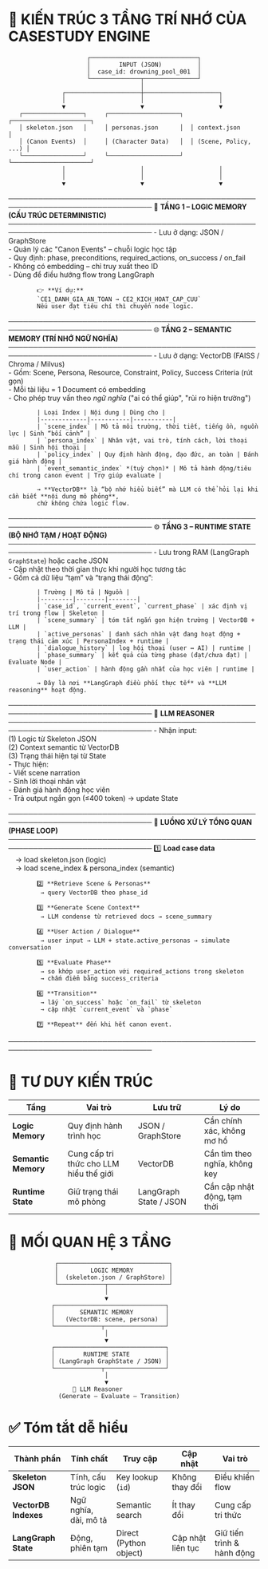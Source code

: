 # 🧠 KIẾN TRÚC 3 TẦNG TRÍ NHỚ CỦA CASESTUDY ENGINE

                          ┌──────────────────────────────┐
                          │        INPUT (JSON)          │
                          │  case_id: drowning_pool_001  │
                          └──────────────┬───────────────┘
                                         │
                   ┌─────────────────────┼─────────────────────┐
                   │                     │                     │
                   ▼                     ▼                     ▼
       ┌─────────────────┐     ┌────────────────────┐  ┌──────────────────────┐
       │ skeleton.json   │     │ personas.json      │  │ context.json         │
       │ (Canon Events)  │     │ (Character Data)   │  │ (Scene, Policy, ...) │
       └─────────────────┘     └────────────────────┘  └──────────────────────┘
                   │                     │                     │
                   │                     │                     │
                   ▼                     ▼                     ▼
───────────────────────────────────────────────────────────────────────────────
         🧱 **TẦNG 1 – LOGIC MEMORY (CẤU TRÚC DETERMINISTIC)**
───────────────────────────────────────────────────────────────────────────────
            - Lưu ở dạng: JSON / GraphStore  
            - Quản lý các "Canon Events" – chuỗi logic học tập  
            - Quy định: phase, preconditions, required_actions, on_success / on_fail  
            - Không có embedding – chỉ truy xuất theo ID  
            - Dùng để điều hướng flow trong LangGraph

            👉 **Ví dụ:**  
            `CE1_DANH_GIA_AN_TOAN → CE2_KICH_HOAT_CAP_CUU`  
            Nếu user đạt tiêu chí thì chuyển node logic.

───────────────────────────────────────────────────────────────────────────────
         🌐 **TẦNG 2 – SEMANTIC MEMORY (TRÍ NHỚ NGỮ NGHĨA)**
───────────────────────────────────────────────────────────────────────────────
            - Lưu ở dạng: VectorDB (FAISS / Chroma / Milvus)  
            - Gồm: Scene, Persona, Resource, Constraint, Policy, Success Criteria (rút gọn)  
            - Mỗi tài liệu = 1 Document có embedding  
            - Cho phép truy vấn theo *ngữ nghĩa* ("ai có thể giúp", "rủi ro hiện trường")  

            | Loại Index | Nội dung | Dùng cho |
            |-------------|-----------|-----------|
            | `scene_index` | Mô tả môi trường, thời tiết, tiếng ồn, nguồn lực | Sinh “bối cảnh” |
            | `persona_index` | Nhân vật, vai trò, tính cách, lời thoại mẫu | Sinh hội thoại |
            | `policy_index` | Quy định hành động, đạo đức, an toàn | Đánh giá hành động |
            | `event_semantic_index` *(tuỳ chọn)* | Mô tả hành động/tiêu chí trong canon event | Trợ giúp evaluate |

            → **VectorDB** là “bộ nhớ hiểu biết” mà LLM có thể hỏi lại khi cần biết **nội dung mô phỏng**,  
            chứ không chứa logic flow.

───────────────────────────────────────────────────────────────────────────────
         ⚙️ **TẦNG 3 – RUNTIME STATE (BỘ NHỚ TẠM / HOẠT ĐỘNG)**
───────────────────────────────────────────────────────────────────────────────
            - Lưu trong RAM (LangGraph `GraphState`) hoặc cache JSON  
            - Cập nhật theo thời gian thực khi người học tương tác  
            - Gồm cả dữ liệu “tạm” và “trạng thái động”:

            | Trường | Mô tả | Nguồn |
            |---------|--------|--------|
            | `case_id`, `current_event`, `current_phase` | xác định vị trí trong flow | Skeleton |
            | `scene_summary` | tóm tắt ngắn gọn hiện trường | VectorDB + LLM |
            | `active_personas` | danh sách nhân vật đang hoạt động + trạng thái cảm xúc | PersonaIndex + runtime |
            | `dialogue_history` | log hội thoại (user ↔ AI) | runtime |
            | `phase_summary` | kết quả của từng phase (đạt/chưa đạt) | Evaluate Node |
            | `user_action` | hành động gần nhất của học viên | runtime |

            → Đây là nơi **LangGraph điều phối thực tế** và **LLM reasoning** hoạt động.

───────────────────────────────────────────────────────────────────────────────
         🤖 **LLM REASONER**
───────────────────────────────────────────────────────────────────────────────
            - Nhận input:  
            (1) Logic từ Skeleton JSON  
            (2) Context semantic từ VectorDB  
            (3) Trạng thái hiện tại từ State  
            - Thực hiện:  
            - Viết scene narration  
            - Sinh lời thoại nhân vật  
            - Đánh giá hành động học viên  
            - Trả output ngắn gọn (≤400 token) → update State

───────────────────────────────────────────────────────────────────────────────
         🔁 **LUỒNG XỬ LÝ TỔNG QUAN (PHASE LOOP)**
───────────────────────────────────────────────────────────────────────────────
            1️⃣ **Load case data**  
             → load skeleton.json (logic)  
             → load scene_index & persona_index (semantic)

            2️⃣ **Retrieve Scene & Personas**  
             → query VectorDB theo phase_id

            3️⃣ **Generate Scene Context**  
             → LLM condense từ retrieved docs → scene_summary

            4️⃣ **User Action / Dialogue**  
             → user input → LLM + state.active_personas → simulate conversation

            5️⃣ **Evaluate Phase**  
             → so khớp user_action với required_actions trong skeleton  
             → chấm điểm bằng success_criteria

            6️⃣ **Transition**  
             → lấy `on_success` hoặc `on_fail` từ skeleton  
             → cập nhật `current_event` và `phase`

            7️⃣ **Repeat** đến khi hết canon event.

───────────────────────────────────────────────────────────────────────────────

# 🧭 TƯ DUY KIẾN TRÚC


| Tầng                | Vai trò                                 | Lưu trữ                | Lý do                         |
| ------------------- | --------------------------------------- | ---------------------- | ----------------------------- |
| **Logic Memory**    | Quy định hành trình học                 | JSON / GraphStore      | Cần chính xác, không mơ hồ    |
| **Semantic Memory** | Cung cấp tri thức cho LLM hiểu thế giới | VectorDB               | Cần tìm theo nghĩa, không key |
| **Runtime State**   | Giữ trạng thái mô phỏng                 | LangGraph State / JSON | Cần cập nhật động, tạm thời   |

# 🧩 MỐI QUAN HỆ 3 TẦNG

                 ┌───────────────────────────────┐
                 │         LOGIC MEMORY          │
                 │  (skeleton.json / GraphStore) │
                 └─────────────┬─────────────────┘
                               │
                               ▼
                ┌───────────────────────────────┐
                │       SEMANTIC MEMORY         │
                │   (VectorDB: scene, persona)  │
                └─────────────┬─────────────────┘
                               │
                               ▼
                ┌───────────────────────────────┐
                │        RUNTIME STATE          │
                │ (LangGraph GraphState / JSON) │
                └─────────────┬─────────────────┘
                               │
                               ▼
                      🤖 LLM Reasoner
                  (Generate – Evaluate – Transition)


# ✅ Tóm tắt dễ hiểu

| Thành phần           | Tính chất             | Truy cập               | Cập nhật          | Vai trò                    |
| -------------------- | --------------------- | ---------------------- | ----------------- | -------------------------- |
| **Skeleton JSON**    | Tĩnh, cấu trúc logic  | Key lookup (`id`)      | Không thay đổi    | Điều khiển flow            |
| **VectorDB Indexes** | Ngữ nghĩa, dài, mô tả | Semantic search        | Ít thay đổi       | Cung cấp tri thức          |
| **LangGraph State**  | Động, phiên tạm       | Direct (Python object) | Cập nhật liên tục | Giữ tiến trình & hành động |
